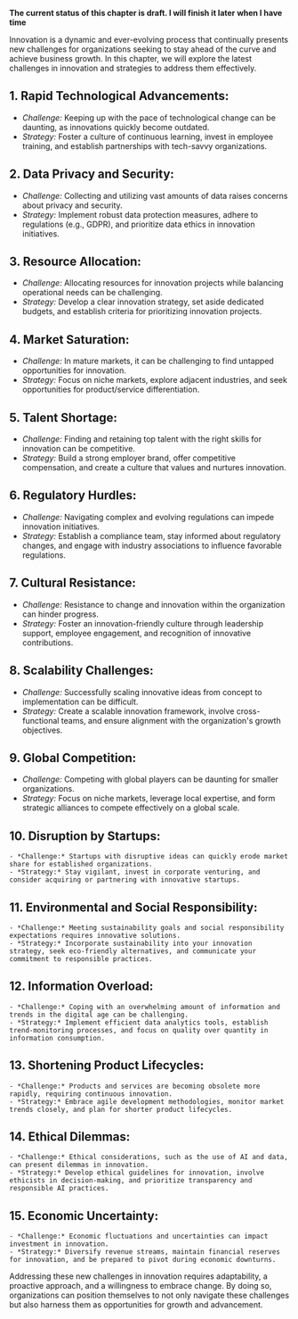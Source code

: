 **The current status of this chapter is draft. I will finish it later when I have time**

Innovation is a dynamic and ever-evolving process that continually presents new challenges for organizations seeking to stay ahead of the curve and achieve business growth. In this chapter, we will explore the latest challenges in innovation and strategies to address them effectively.

**1. Rapid Technological Advancements:**
----------------------------------------

* *Challenge:* Keeping up with the pace of technological change can be daunting, as innovations quickly become outdated.
* *Strategy:* Foster a culture of continuous learning, invest in employee training, and establish partnerships with tech-savvy organizations.

**2. Data Privacy and Security:**
---------------------------------

* *Challenge:* Collecting and utilizing vast amounts of data raises concerns about privacy and security.
* *Strategy:* Implement robust data protection measures, adhere to regulations (e.g., GDPR), and prioritize data ethics in innovation initiatives.

**3. Resource Allocation:**
---------------------------

* *Challenge:* Allocating resources for innovation projects while balancing operational needs can be challenging.
* *Strategy:* Develop a clear innovation strategy, set aside dedicated budgets, and establish criteria for prioritizing innovation projects.

**4. Market Saturation:**
-------------------------

* *Challenge:* In mature markets, it can be challenging to find untapped opportunities for innovation.
* *Strategy:* Focus on niche markets, explore adjacent industries, and seek opportunities for product/service differentiation.

**5. Talent Shortage:**
-----------------------

* *Challenge:* Finding and retaining top talent with the right skills for innovation can be competitive.
* *Strategy:* Build a strong employer brand, offer competitive compensation, and create a culture that values and nurtures innovation.

**6. Regulatory Hurdles:**
--------------------------

* *Challenge:* Navigating complex and evolving regulations can impede innovation initiatives.
* *Strategy:* Establish a compliance team, stay informed about regulatory changes, and engage with industry associations to influence favorable regulations.

**7. Cultural Resistance:**
---------------------------

* *Challenge:* Resistance to change and innovation within the organization can hinder progress.
* *Strategy:* Foster an innovation-friendly culture through leadership support, employee engagement, and recognition of innovative contributions.

**8. Scalability Challenges:**
------------------------------

* *Challenge:* Successfully scaling innovative ideas from concept to implementation can be difficult.
* *Strategy:* Create a scalable innovation framework, involve cross-functional teams, and ensure alignment with the organization's growth objectives.

**9. Global Competition:**
--------------------------

* *Challenge:* Competing with global players can be daunting for smaller organizations.
* *Strategy:* Focus on niche markets, leverage local expertise, and form strategic alliances to compete effectively on a global scale.

**10. Disruption by Startups:**
-------------------------------

    - *Challenge:* Startups with disruptive ideas can quickly erode market share for established organizations.
    - *Strategy:* Stay vigilant, invest in corporate venturing, and consider acquiring or partnering with innovative startups.

**11. Environmental and Social Responsibility:**
------------------------------------------------

    - *Challenge:* Meeting sustainability goals and social responsibility expectations requires innovative solutions.
    - *Strategy:* Incorporate sustainability into your innovation strategy, seek eco-friendly alternatives, and communicate your commitment to responsible practices.

**12. Information Overload:**
-----------------------------

    - *Challenge:* Coping with an overwhelming amount of information and trends in the digital age can be challenging.
    - *Strategy:* Implement efficient data analytics tools, establish trend-monitoring processes, and focus on quality over quantity in information consumption.

**13. Shortening Product Lifecycles:**
--------------------------------------

    - *Challenge:* Products and services are becoming obsolete more rapidly, requiring continuous innovation.
    - *Strategy:* Embrace agile development methodologies, monitor market trends closely, and plan for shorter product lifecycles.

**14. Ethical Dilemmas:**
-------------------------

    - *Challenge:* Ethical considerations, such as the use of AI and data, can present dilemmas in innovation.
    - *Strategy:* Develop ethical guidelines for innovation, involve ethicists in decision-making, and prioritize transparency and responsible AI practices.

**15. Economic Uncertainty:**
-----------------------------

    - *Challenge:* Economic fluctuations and uncertainties can impact investment in innovation.
    - *Strategy:* Diversify revenue streams, maintain financial reserves for innovation, and be prepared to pivot during economic downturns.

Addressing these new challenges in innovation requires adaptability, a proactive approach, and a willingness to embrace change. By doing so, organizations can position themselves to not only navigate these challenges but also harness them as opportunities for growth and advancement.
